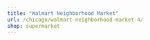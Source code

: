 ```yaml
---
title: "Walmart Neighborhood Market"
url: /chicago/walmart-neighborhood-market-4/
shop: supermarket
---
```

